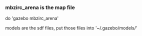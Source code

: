 
### mbzirc_arena is the map file
do
'gazebo mbzirc_arena'

models are the sdf files, put those files into 
'~/.gazebo/models/'

###
